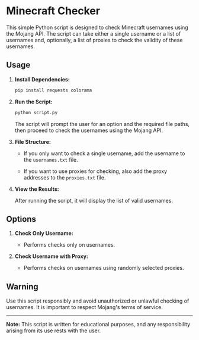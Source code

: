 # Minecraft Checker

This simple Python script is designed to check Minecraft usernames using the Mojang API. The script can take either a single username or a list of usernames and, optionally, a list of proxies to check the validity of these usernames.

## Usage

1. **Install Dependencies:**
    ```bash
    pip install requests colorama
    ```

2. **Run the Script:**
    ```bash
    python script.py
    ```

    The script will prompt the user for an option and the required file paths, then proceed to check the usernames using the Mojang API.

3. **File Structure:**

   - If you only want to check a single username, add the username to the `usernames.txt` file.

   - If you want to use proxies for checking, also add the proxy addresses to the `proxies.txt` file.

4. **View the Results:**

   After running the script, it will display the list of valid usernames.

## Options

1. **Check Only Username:**
    - Performs checks only on usernames.

2. **Check Username with Proxy:**
    - Performs checks on usernames using randomly selected proxies.

## Warning

Use this script responsibly and avoid unauthorized or unlawful checking of usernames. It is important to respect Mojang's terms of service.

---

**Note:** This script is written for educational purposes, and any responsibility arising from its use rests with the user.
